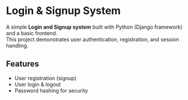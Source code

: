 # Login & Signup System

A simple **Login and Signup system** built with Python (Django framework) and a basic frontend.  
This project demonstrates user authentication, registration, and session handling.

## Features
- User registration (signup)  
- User login & logout  
- Password hashing for security  

